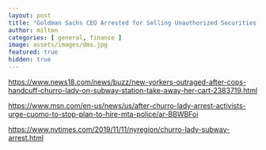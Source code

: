 ```yaml
---
layout: post
title: "Goldman Sachs CEO Arrested for Selling Unauthorized Securities on Subway Platform"
author: milton
categories: [ general, finance ]
image: assets/images/dms.jpg
featured: true
hidden: true
---
```


https://www.news18.com/news/buzz/new-yorkers-outraged-after-cops-handcuff-churro-lady-on-subway-station-take-away-her-cart-2383719.html

https://www.msn.com/en-us/news/us/after-churro-lady-arrest-activists-urge-cuomo-to-stop-plan-to-hire-mta-police/ar-BBWBFoi

https://www.nytimes.com/2019/11/11/nyregion/churro-lady-subway-arrest.html